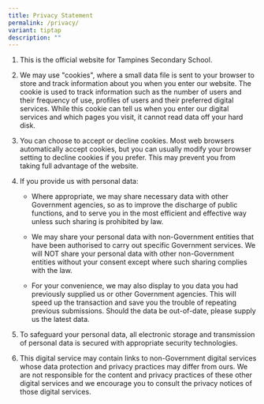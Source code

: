 ```yaml
---
title: Privacy Statement
permalink: /privacy/
variant: tiptap
description: ""
---
```

<ol data-tight="true" class="tight"><li><p>This is the official website for Tampines Secondary School.</p></li><li><p>We may use "cookies", where a small data file is sent to your browser to store and track information about you when you enter our website. The cookie is used to track information such as the number of users and their frequency of use, profiles of users and their preferred digital services. While this cookie can tell us when you enter our digital services and which pages you visit, it cannot read data off your hard disk.</p></li><li><p>You can choose to accept or decline cookies. Most web browsers automatically accept cookies, but you can usually modify your browser setting to decline cookies if you prefer. This may prevent you from taking full advantage of the website.</p></li><li><p>If you provide us with personal data:</p><ul data-tight="true" class="tight"><li><p>Where appropriate, we may share necessary data with other Government agencies, so as to improve the discharge of public functions, and to serve you in the most efficient and effective way unless such sharing is prohibited by law.</p></li><li><p>We may share your personal data with non-Government entities that have been authorised to carry out specific Government services. We will NOT share your personal data with other non-Government entities without your consent except where such sharing complies with the law.</p></li><li><p>For your convenience, we may also display to you data you had previously supplied us or other Government agencies. This will speed up the transaction and save you the trouble of repeating previous submissions. Should the data be out-of-date, please supply us the latest data.</p></li></ul></li><li><p>To safeguard your personal data, all electronic storage and transmission of personal data is secured with appropriate security technologies.</p></li><li><p>This digital service may contain links to non-Government digital services whose data protection and privacy practices may differ from ours. We are not responsible for the content and privacy practices of these other digital services and we encourage you to consult the privacy notices of those digital services.</p></li></ol><p></p>